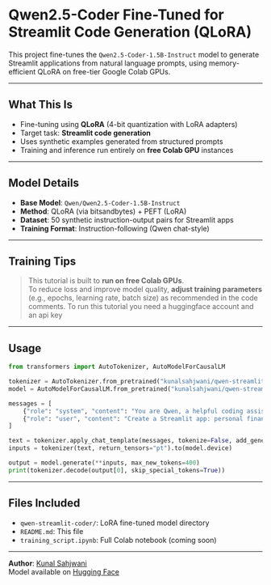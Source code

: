 #  Qwen2.5-Coder  Fine-Tuned for Streamlit Code Generation (QLoRA)

This project fine-tunes the `Qwen2.5-Coder-1.5B-Instruct` model to generate Streamlit applications from natural language prompts, using memory-efficient QLoRA on free-tier Google Colab GPUs.

---

##  What This Is

- Fine-tuning using **QLoRA** (4-bit quantization with LoRA adapters)
- Target task: **Streamlit code generation**
- Uses synthetic examples generated from structured prompts
- Training and inference run entirely on **free Colab GPU** instances

---

##  Model Details

- **Base Model**: `Qwen/Qwen2.5-Coder-1.5B-Instruct`
- **Method**: QLoRA (via bitsandbytes) + PEFT (LoRA)
- **Dataset**: 50 synthetic instruction-output pairs for Streamlit apps
- **Training Format**: Instruction-following (Qwen chat-style)

---

##  Training Tips

>  This tutorial is built to **run on free Colab GPUs**.  
> To reduce loss and improve model quality, **adjust training parameters** (e.g., epochs, learning rate, batch size) as recommended in the code comments.
> To run this tutorial you need a huggingface account and an api key


---
##  Usage

```python
from transformers import AutoTokenizer, AutoModelForCausalLM

tokenizer = AutoTokenizer.from_pretrained("kunalsahjwani/qwen-streamlit-coder")
model = AutoModelForCausalLM.from_pretrained("kunalsahjwani/qwen-streamlit-coder")

messages = [
    {"role": "system", "content": "You are Qwen, a helpful coding assistant. Generate clean, working code."},
    {"role": "user", "content": "Create a Streamlit app: personal finance tracker with charts"}
]

text = tokenizer.apply_chat_template(messages, tokenize=False, add_generation_prompt=True)
inputs = tokenizer(text, return_tensors="pt").to(model.device)

output = model.generate(**inputs, max_new_tokens=400)
print(tokenizer.decode(output[0], skip_special_tokens=True))
```

---

##  Files Included

- `qwen-streamlit-coder/`: LoRA fine-tuned model directory
- `README.md`: This file
- `training_script.ipynb`: Full Colab notebook (coming soon)



---

**Author**: [Kunal Sahjwani](https://www.linkedin.com/in/kunalsahjwani)  
Model available on [Hugging Face](https://huggingface.co/kunalsahjwani/qwen-streamlit-coder)
